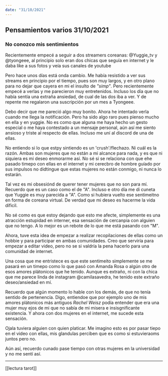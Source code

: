 ```yaml
---
date: "31/10/2021"
---
```


## Pensamientos varios 31/10/2021

### No conozco mis sentimientos

Recientemente empecé a seguir a dos streamers coreanas: @Yuggie_tv y @tyongeee, al principio solo eran dos chicas que seguía en internet y le daba like a sus fotos y veía sus canales de youtube

Pero hace unos días está onda cambio. Me había resistido a ver sus streams en principio por el tiempo, pues son muy largos, y en otro plano para no dejar que cayera en mi el insulto de _"simp"_. Pero recientemente empecé a verlas y me parecieron muy entretenidos. Incluso los día que no había sentía una extraña ansiedad, de cual de las dos iba a ver. Y de repente me regalaron una suscripción por un mes a Tyongeee.

Debo decir que me pareció algo muy bonito. Ahora he intentado verla cuando me llega la notificación. Pero ha sido algo raro pues pienso mucho en ella y en yuggie. No es como que alguna me haya hecho un gesto especial o me haya contestado a un mensaje personal, aún así me siento ansioso y triste al respecto de ellas. Incluso me uní al discord de una de ellas. 

No entiendo si lo que estpy sintiendo es un 'crush'/flechazo. Ni cuál es la razón. Ambas son mujeres que no están a mi alcance para nada, y es que ni siquiera es mi deseo enmorarme así. No sé si se relaciona con que ehe pasado timepo con ellas en el internet y mi cerecbro de hombre guíado por sus impulsos no didtingue que estas mujeres no están conmigo, ni nunca lo estarán. 

Tal vez es mi obsesiónd de querer tener mujeres que no son para mí. Recuerdo que es un caso como el de "A". Incluso e otro día me di cuneta que Yuggie es muy parecida a "A". Como si hubiera vuelto ese sentimeitno en forma de coreana virtual. De verdad que mi deseo es hacerme la vida díficil.

No sé como es que estoy dejando que esto me afecte, simplemente es una atracción estupidad en interner, esa sensación de cercanpia con alguien que no tengo. A lo mejor es un rebote de lo que me está pasando con "M".

Ahora, tuve esta idea de empezar a realizar recopilaciones de ellas como un hobbie y para participar en ambas comunidades. Creo que serviría para empezar a editar video, pero no se si valdría la pena hacerlo para una comunidad de internet.

Una cosa que me entristece es que este sentimeito simplemente se me pasará en un timepo como lo que pasó con Amanda Rosa o algún otro de esos amores plátonicos que he tenido. Aunque es extraño, ni con la chica que me parece linda de instagram @camilasavedra, he tenido este extraño deseo/ansiedad en mí.

Recuerdo que algún momento lo hable con los demás, de que no tenía sentido de pertenencía. Digo, entiendoe que por ejemplo uno de mis amores plátonicos más antiguos _Rachel Weisz_ podía entender que era una mujer muy ejos de mi que no sabía de mi misera e insisgnificante existencia. Y ahora con dos mujeres en el internet, me sucede esta sensación.

Ojala tuviera alguien con quien platicar. Me imagino esto es por pasar tiepo en el video con ellas, mis glandulas perciben que es como si estuvieraoms juntos pero no. 

Aún así, recuerdo cunado pase tiempo con otras mujeres en la universidad y no me sentí así.

---

[[lectura tarot]]